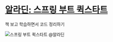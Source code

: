 # [알라딘: 스프링 부트 퀵스타트](https://www.aladin.co.kr/shop/wproduct.aspx?ItemId=195446636)

책 보고 학습하면서 코드 정리하기 

![스프링 부트 퀵스타트 @알라딘](https://image.aladin.co.kr/product/19544/66/cover500/k452635126_1.jpg)
